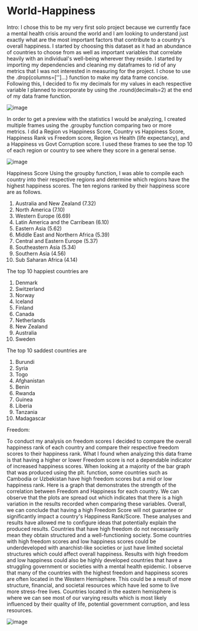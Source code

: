# World-Happiness

Intro: I chose this to be my very first solo project because we currently face a mental health crisis around the world and I am looking to understand just exactly what are the most important factors that contribute to a country's overall happiness. I started by choosing this dataset as it had an abundance of countries to choose from as well as important variables that correlate heavily with an individual's well-being wherever they reside. I started by importing my dependencies and cleaning my dataframes to rid of any metrics that I was not interested in measuring for the project. I chose to use the .drop(columns=['']...) function to make my data frame concise. Following this, I decided to fix my decimals for my values in each respective variable I planned to incorporate by using the .round(decimals=2) at the end of my data frame function.

![image](https://github.com/nasr9000/World-Happiness/assets/128746625/372d298f-f2dd-4e95-8e35-fb3088f6e5ec)


In order to get a preview with the statistics I would be analyzing, I created multiple frames using the .groupby function comparing two or more metrics. I did a Region vs Happiness Score, Country vs Happiness Score, Happiness Rank vs Freedom score, Region vs Health (life expectancy), and a Happiness vs Govt Corruption score. I used these frames to see the top 10 of each region or country to see where they score in a general sense. 


![image](https://github.com/nasr9000/World-Happiness/assets/128746625/76ab639d-0268-48c1-b0e8-fbc7074ec68b)


Happiness Score
Using the groupby function, I was able to compile each country into their respective regions and determine which regions have the highest happiness scores. The ten regions ranked by their happiness score are as follows.

1. Australia and New Zealand (7.32)
2. North America (7.10)
3. Western Europe (6.69)
4. Latin America and the Carribean (6.10)
5. Eastern Asia (5.62)
6. Middle East and Northern Africa (5.39)
7. Central and Eastern Europe (5.37)
8. Southeastern Asia (5.34) 
9. Southern Asia (4.56)
10. Sub Saharan Africa (4.14)

The top 10 happiest countries are
1. Denmark
2. Switzerland 
3. Norway 
4. Iceland 
5. Finland
6. Canada 
7. Netherlands
8. New Zealand
9. Australia
10. Sweden

The top 10 saddest countries are
1. Burundi
2. Syria
3. Togo
4. Afghanistan 
5. Benin 
6. Rwanda 
7. Guinea
8. Liberia
9. Tanzania
10. Madagascar


Freedom:

To conduct my analysis on freedom scores I decided to compare the overall happiness rank of each country and compare their respective freedom scores to their happiness rank. What I found when analyzing this data frame is that having a higher or lower Freedom score is not a dependable indicator of increased happiness scores. When looking at a majority of the bar graph that was produced using the plt. function, some countries such as Cambodia or Uzbekistan have high freedom scores but a mid or low happiness rank. Here is a graph that demonstrates the strength of the correlation between Freedom and Happiness for each country. We can observe that the plots are spread out which indicates that there is a high variation in the results recorded when comparing these variables. Overall, we can conclude that having a high Freedom Score will not guarantee or significantly impact a country's Happiness Rank/Score. These analyses and results have allowed me to configure ideas that potentially explain the produced results. Countries that have high freedom do not necessarily mean they obtain structured and a well-functioning society. Some countries with high freedom scores and low happiness scores could be underdeveloped with anarchist-like societies or just have limited societal structures which could affect overall happiness. Results with high freedom and low happiness could also be highly developed countries that have a struggling government or societies with a mental health epidemic. I observe that many of the countries with the highest freedom and happiness scores are often located in the Western Hemisphere. This could be a result of more structure, financial, and societal resources which have led some to live more stress-free lives. Countries located in the eastern hemisphere is where we can see most of our varying results which is most likely influenced by their quality of life, potential government corruption, and less resources.   

![image](https://github.com/nasr9000/World-Happiness/assets/128746625/9be64f1c-fa46-457f-875e-3af5f9cadad5)


